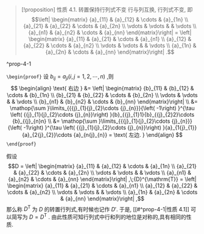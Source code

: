 
> [!proposition] 性质 4.1. 转置保持行列式不变
> 行与列互换, 行列式不变, 即
> $$\left| \begin{matrix} {a}_{11} & {a}_{12} & \cdots & {a}_{1n} \\ {a}_{21} & {a}_{22} & \cdots & {a}_{2n} \\ \vdots & \vdots & & \vdots \\ {a}_{n1} & {a}_{n2} & \cdots & {a}_{nn} \end{matrix}\right| = \left| \begin{matrix} {a}_{11} & {a}_{21} & \cdots & {a}_{n1} \\ {a}_{12} & {a}_{22} & \cdots & {a}_{n2} \\ \vdots & \vdots & & \vdots \\ {a}_{1n} & {a}_{2n} & \cdots & {a}_{nn} \end{matrix}\right| .$$

^prop-4-1

`\begin{proof}`
设 ${b}_{ij} = {a}_{ji}\left( {i,j = 1,2,\cdots ,n}\right)$ ,则
$$
\begin{align}
\text{ 右边 } 
&= \left| \begin{matrix} {b}_{11} & {b}_{12} & \cdots & {b}_{1n} \\ {b}_{21} & {b}_{22} & \cdots & {b}_{2n} \\ \vdots & \vdots & & \vdots \\ {b}_{n1} & {b}_{n2} & \cdots & {b}_{nn} \end{matrix}\right| \\
&= \mathop{\sum }\limits_{{{j}_{1}{j}_{2}\cdots {j}_{n}}}{\left( -1\right) }^{\tau \left( {{j}_{1}{j}_{2}\cdots {j}_{n}}\right) }{b}_{{j}_{1}1}{b}_{{j}_{2}2}\cdots {b}_{{j}_{n}n} \\
&= \mathop{\sum }\limits_{{{j}_{1}{j}_{2}\cdots {j}_{n}}}{\left( -1\right) }^{\tau \left( {{j}_{1}{j}_{2}\cdots {j}_{n}}\right) }{a}_{1{j}_{1}}{a}_{2{j}_{2}}\cdots {a}_{n{j}_{n}} = \text{ 左边. }
\end{align}
$$
`\end{proof}`

假设
$$D = \left| \begin{matrix} {a}_{11} & {a}_{12} & \cdots & {a}_{1n} \\ {a}_{21} & {a}_{22} & \cdots & {a}_{2n} \\ \vdots & \vdots & & \vdots \\ {a}_{n1} & {a}_{n2} & \cdots & {a}_{nn} \end{matrix}\right| ,\;{D}^{\mathrm{T}} = \left| \begin{matrix} {a}_{11} & {a}_{21} & \cdots & {a}_{n1} \\ {a}_{12} & {a}_{22} & \cdots & {a}_{n2} \\ \vdots & \vdots & & \vdots \\ {a}_{1n} & {a}_{2n} & \cdots & {a}_{nn} \end{matrix}\right| ,$$
那么称 ${D}^{\mathrm{T}}$ 为 $D$ 的转置行列式,有时候也记作 $D'$. 
于是, [[#^prop-4-1|性质 4.1]] 可以简写为 $D = {D}^{\mathrm{T}}$ .
由此性质可知行列式中行和列的地位是对称的,具有相同的性质.